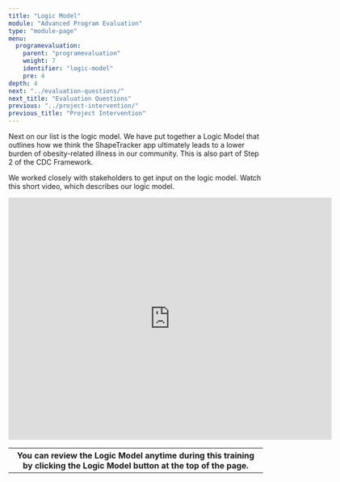 ```yaml
---
title: "Logic Model"
module: "Advanced Program Evaluation"
type: "module-page"
menu:
  programevaluation:
    parent: "programevaluation"
    weight: 7
    identifier: "logic-model"
    pre: 4
depth: 4
next: "../evaluation-questions/"
next_title: "Evaluation Questions"
previous: "../project-intervention/"
previous_title: "Project Intervention"
---
```

<div class="programevaluation"><div class="pageblock clearfix"><div class="modalpageNav"></div>
</div><div class="pageblock"><p>Next on our list is the logic model. We have put together a Logic Model that outlines how we think the ShapeTracker app ultimately leads to a lower burden of obesity-related illness in our community. This is also part of Step 2 of the CDC Framework.</p>
<p>We worked closely with stakeholders to get input on the logic model.  Watch this short video, which describes our logic model.</p>
</div><div class="pageblock"><p align="center">
<iframe allowfullscreen="" frameborder="0" height="480" src="http://www.youtube.com/embed/t2CpBp491vI" width="640"></iframe></p>
</div><div class="pageblock"><table>
<tr>
<th class="th2">    You can review the Logic Model anytime during this training by clicking the Logic Model button at the top of the page.</th>
</tr>
</table>
</div></div>